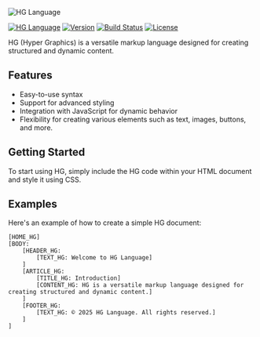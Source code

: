 ![HG Language]( logo.png)

[![HG Language](https://img.shields.io/badge/Language-HG-brightgreen)](https://github.com/yourusername/your-repository)
[![Version](https://img.shields.io/badge/Version-1.0-blue)](https://github.com/yourusername/your-repository/releases)
[![Build Status](https://img.shields.io/travis/yourusername/your-repository/master.svg?style=flat-square)](https://travis-ci.org/yourusername/your-repository)
[![License](https://img.shields.io/badge/License-MIT-yellow.svg)](https://opensource.org/licenses/MIT)
 

HG (Hyper Graphics) is a versatile markup language designed for creating structured and dynamic content.

## Features

- Easy-to-use syntax
- Support for advanced styling
- Integration with JavaScript for dynamic behavior
- Flexibility for creating various elements such as text, images, buttons, and more.

## Getting Started

To start using HG, simply include the HG code within your HTML document and style it using CSS.

## Examples

Here's an example of how to create a simple HG document:

```HG
[HOME_HG]
[BODY:
    [HEADER_HG:
        [TEXT_HG: Welcome to HG Language]
    ]
    [ARTICLE_HG:
        [TITLE_HG: Introduction]
        [CONTENT_HG: HG is a versatile markup language designed for creating structured and dynamic content.]
    ]
    [FOOTER_HG:
        [TEXT_HG: © 2025 HG Language. All rights reserved.]
    ]
]
